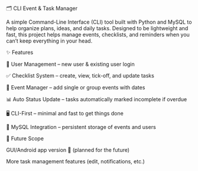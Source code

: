 
🗂️ CLI Event & Task Manager

A simple Command-Line Interface (CLI) tool built with Python and MySQL to help organize plans, ideas, and daily tasks.
Designed to be lightweight and fast, this project helps manage events, checklists, and reminders when you can’t keep everything in your head.

✨ Features

👤 User Management – new user & existing user login

✅ Checklist System – create, view, tick-off, and update tasks

📅 Event Manager – add single or group events with dates

📊 Auto Status Update – tasks automatically marked incomplete if overdue

🖥️ CLI-First – minimal and fast to get things done

💾 MySQL Integration – persistent storage of events and users

🚀 Future Scope

GUI/Android app version 📱 (planned for the future)

More task management features (edit, notifications, etc.)
